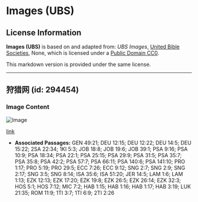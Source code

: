 # Images (UBS)

## License Information

**Images (UBS)** is based on and adapted from: _UBS Images_, [United Bible Societies](https://unitedbiblesocieties.org/), None, which is licensed under a [Public Domain CC0](https://creativecommons.org/public-domain/cc0/).

This markdown version is provided under the same license.



--------------------------------

## 狩猎网 (id: 294454)

### Image Content

![Image](https://cdn.aquifer.bible/aquifer-content/resources/Media/WEB-0339_hunting_net.jpg)

[link](https://cdn.aquifer.bible/aquifer-content/resources/Media/WEB-0339_hunting_net.jpg)

* **Associated Passages:** GEN 49:21; DEU 12:15; DEU 12:22; DEU 14:5; DEU 15:22; 2SA 22:34; 1KI 5:3; JOB 18:8; JOB 19:6; JOB 39:1; PSA 9:16; PSA 10:9; PSA 18:34; PSA 22:1; PSA 25:15; PSA 29:9; PSA 31:5; PSA 35:7; PSA 35:8; PSA 42:2; PSA 57:7; PSA 66:11; PSA 140:6; PSA 141:10; PRO 1:17; PRO 5:19; PRO 29:5; ECC 7:26; ECC 9:12; SNG 2:7; SNG 2:9; SNG 2:17; SNG 3:5; SNG 8:14; ISA 35:6; ISA 51:20; JER 14:5; LAM 1:6; LAM 1:13; EZK 12:13; EZK 17:20; EZK 19:8; EZK 26:5; EZK 26:14; EZK 32:3; HOS 5:1; HOS 7:12; MIC 7:2; HAB 1:15; HAB 1:16; HAB 1:17; HAB 3:19; LUK 21:35; ROM 11:9; 1TI 3:7; 1TI 6:9; 2TI 2:26


